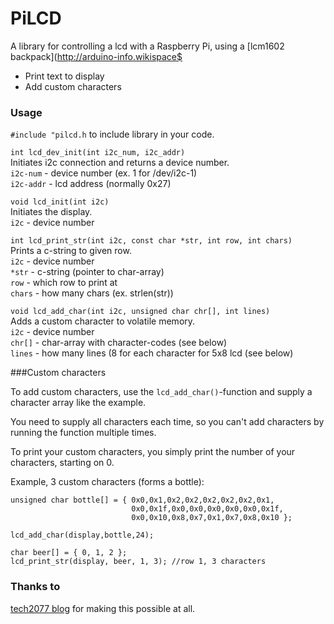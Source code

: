 # PiLCD
A library for controlling a lcd with a Raspberry Pi, using a [lcm1602 backpack](http://arduino-info.wikispace$

* Print text to display
* Add custom characters

### Usage

`#include "pilcd.h` to include library in your code.

`int lcd_dev_init(int i2c_num, i2c_addr)`  
Initiates i2c connection and returns a device number.  
`i2c-num` - device number (ex. 1 for /dev/i2c-1)  
`i2c-addr` - lcd address (normally 0x27)

`void lcd_init(int i2c)`  
Initiates the display.  
`i2c` - device number

`int lcd_print_str(int i2c, const char *str, int row, int chars)`  
Prints a c-string to given row.  
`i2c` - device number  
`*str` - c-string (pointer to char-array)  
`row` - which row to print at  
`chars` - how many chars (ex. strlen(str))

`void lcd_add_char(int i2c, unsigned char chr[], int lines)`  
Adds a custom character to volatile memory.  
`i2c` - device number  
`chr[]` - char-array with character-codes (see below)  
`lines` - how many lines (8 for each character for 5x8 lcd (see below)

###Custom characters

To add custom characters, use the `lcd_add_char()`-function and supply a character array like the example.

You need to supply all characters each time, so you can't add characters by running the function multiple times.

To print your custom characters, you simply print the number of your characters, starting on 0.



Example, 3 custom characters (forms a bottle):

    unsigned char bottle[] = { 0x0,0x1,0x2,0x2,0x2,0x2,0x2,0x1,
                               0x0,0x1f,0x0,0x0,0x0,0x0,0x0,0x1f,
                               0x0,0x10,0x8,0x7,0x1,0x7,0x8,0x10 };

    lcd_add_char(display,bottle,24);

    char beer[] = { 0, 1, 2 };
    lcd_print_str(display, beer, 1, 3); //row 1, 3 characters



### Thanks to
[tech2077 blog](http://tech2077.blogspot.com.au/2012/06/running-hd44780-lcd-over-i2c-on.html?m=1) for making this possible at all.



